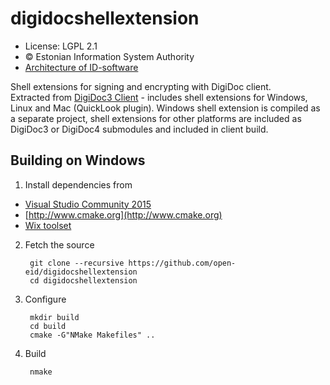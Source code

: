 # digidocshellextension

 * License: LGPL 2.1
 * &copy; Estonian Information System Authority
 * [Architecture of ID-software](http://open-eid.github.io)

Shell extensions for signing and encrypting with DigiDoc client.</br>
Extracted from [DigiDoc3 Client](https://github.com/open-eid/qdigidoc) - includes shell extensions for Windows, Linux and Mac (QuickLook plugin). Windows shell extension is compiled as a separate project, shell extensions for other platforms are included as DigiDoc3 or DigiDoc4 submodules and included in client build.


## Building on Windows

1. Install dependencies from

 * [Visual Studio Community 2015](https://www.visualstudio.com/downloads/)
 * [http://www.cmake.org](http://www.cmake.org)
 * [Wix toolset](http://wixtoolset.org/releases/)

2. Fetch the source

        git clone --recursive https://github.com/open-eid/digidocshellextension
        cd digidocshellextension

3. Configure

        mkdir build
        cd build
        cmake -G"NMake Makefiles" ..

4. Build

        nmake